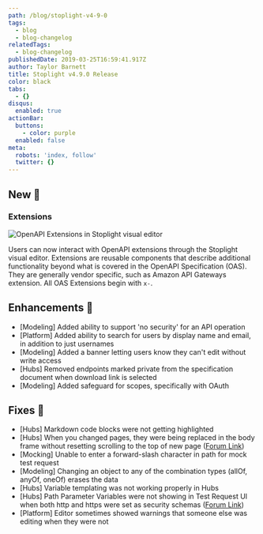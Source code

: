 ```yaml
---
path: /blog/stoplight-v4-9-0
tags:
  - blog
  - blog-changelog
relatedTags:
  - blog-changelog
publishedDate: 2019-03-25T16:59:41.917Z
author: Taylor Barnett
title: Stoplight v4.9.0 Release
color: black
tabs:
  - {}
disqus:
  enabled: true
actionBar:
  buttons:
    - color: purple
  enabled: false
meta:
  robots: 'index, follow'
  twitter: {}
---
```

## New 🚀

### Extensions

![OpenAPI Extensions in Stoplight visual editor](/images/extensions.png)

Users can now interact with OpenAPI extensions through the Stoplight visual editor. Extensions are reusable components that describe additional functionality beyond what is covered in the OpenAPI Specification (OAS). They are generally vendor specific, such as Amazon API Gateways extension. All OAS Extensions begin with `x-`.

## Enhancements 💪

* \[Modeling] Added ability to support 'no security' for an API operation
* \[Platform] Added ability to search for users by display name and email, in addition to just usernames
* \[Modeling] Added a banner letting users know they can't edit without write access
* \[Hubs] Removed endpoints marked private from the specification document when download link is selected
* \[Modeling] Added safeguard for scopes, specifically with OAuth

## Fixes 🔧

* \[Hubs] Markdown code blocks were not getting highlighted
* \[Hubs] When you changed pages, they were being replaced in the body frame without resetting scrolling to the top of new page ([Forum Link](https://community.stoplight.io/t/pages-open-in-weird-spots]))
* \[Mocking] Unable to enter a forward-slash character in path for mock test request
* \[Modeling] Changing an object to any of the combination types (allOf, anyOf, oneOf) erases the data
* \[Hubs] Variable templating was not working properly in Hubs
* \[Hubs] Path Parameter Variables were not showing in Test Request UI when both http and https were set as security schemas ([Forum Link](https://community.stoplight.io/t/variables-missing-from-code-generator-forms))
* \[Platform] Editor sometimes showed warnings that someone else was editing when they were not
